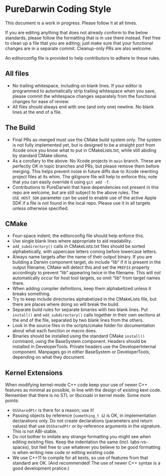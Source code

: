 # PureDarwin Coding Style

This document is a work in progress. Please follow it at all times.

If you are editing anything that does not already conform
to the below standards, please follow the formatting that is in use there instead.
Feel free to clean up a file that you are editing; just make sure that your functional changes are in a separate commit.
Cleanup-only PRs are also welcome.

An editorconfig file is provided to help contributors to adhere to these rules.

## All files

* No trailing whitespace, including on blank lines. If your editor is programmed to automatically strip trailing whitespace when you save, please commit the whitespace changes separately from the functional changes for ease of review.
* All files should always end with one (and only one) newline. No blank lines at the end of a file.

## The Build

* Final PRs as-merged must use the CMake build system only. The system is not fully implemented yet, but is designed to be a straight port from Xcode once you know what to put in CMakeLists.txt, while still abiding by standard CMake idioms.
* As a corollary to the above: No Xcode projects in `main` branch. These are perfectly OK in topic branches and PRs, but please remove them before merging. This helps prevent noise in future diffs due to Xcode rewriting project files at its whim. The gitignore file will help to enforce this; note that you can easily override it using `git add -f`.
* Contributions to PureDarwin that have dependencies not present in this repo are welcome, but are still subject to the above rules. The `USE_HOST_SDK` parameter can be used to enable use of the active Apple SDK if a file is not found in the local repo. Please use it in all targets unless otherwise specified.

## CMake

* Four-space indent; the editorconfig file should help enforce this.
* Use single blank lines where appropriate to aid readability.
* `add_subdirectory()` calls in CMakeLists.txt files should be sorted alphabetically, with uppercase letters coming before lowercase letters.
* Always name targets after the name of their output binary. If you are building a Darwin component target, do include “lib” if it is present in the output filename; CMake will detect this and set the `PREFIX` property accordingly to prevent “lib” appearing twice in the filename. This will _not_ automatically occur for host tool targets, so omit “lib” from target names there.
* When adding compiler definitions, keep them alphabetized unless it breaks something.
* Try to keep include directories alphabetized in the CMakeLists file, but there are places where doing so will break the build.
* Separate build rules for separate binaries with two blank lines. Put `install()` and `add_subdirectory()` calls together in their own sections at the end of the file, separated by two blank lines from the others.
* Look in the source files in the scripts/cmake folder for documentation about what each function or macro does.
* Binaries should be installed using the standard CMake `install()` command, using the BaseSystem component. Headers should be installed in DeveloperTools. Private headers use the DeveloperInternal component. Manpages go in either BaseSystem or DeveloperTools, depending on what they document.

## Kernel Extensions

When modifying kernel-mode C++ code keep your use of newer C++ features as minimal as possible, in line with the design of existing kext code. Remember that there is no STL or libcxxabi in kernel mode. Some more points:
* `OSSharedPtr` is there for a reason; use it!
* Passing objects by reference (`something_t &`) is OK, in implementation declarations only. Do not create declarations (parameters and return values) that use `OSSharedPtr` or by-reference arguments in the signature. This is not ABI-stable.
* Do not bother to imitate any strange formatting you might see when editing existing files. Keep the indentation the same (incl. tabs-vs-spaces), but feel free to use whatever you believe to be good formatting is when writing new code or editing existing code.
* We use C++11 to compile for all kexts, so use of features from that standard are OK. (And recommended! The use of newer C++ syntax is a good development pratice.)
